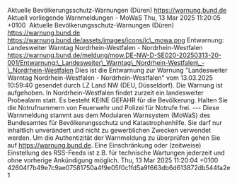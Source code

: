 Aktuelle Bevölkerungsschutz-Warnungen (Düren) https://warnung.bund.de Aktuell vorliegende Warnmeldungen - MoWaS Thu, 13 Mar 2025 11:20:05 +0100 ![]() Aktuelle Bevölkerungsschutz-Warnungen (Düren) https://warnung.bund.de https://warnung.bund.de/assets/images/icons/ic\_mowa.png Entwarnung: Landesweiter Warntag Nordrhein-Westfalen - Nordrhein-Westfalen https://warnung.bund.de/meldung/mow.DE-NW-D-SE020-20250313-20-001/Entwarnung:\_Landesweiter\_Warntag\_Nordrhein-Westfalen\_-\_Nordrhein-Westfalen Dies ist die Entwarnung zur Warnung "Landesweiter Warntag Nordrhein-Westfalen - Nordrhein-Westfalen" vom 13.03.2025 10:59:40 gesendet durch LZ Land NW (DEU, Düsseldorf). Die Warnung ist aufgehoben. In Nordrhein-Westfalen findet zurzeit ein landesweiter Probealarm statt.
Es besteht KEINE GEFAHR für die Bevölkerung.
Halten Sie die Notrufnummern von Feuerwehr und Polizei für Notrufe frei. ---
Diese Warnmeldung stammt aus dem Modularen Warnsystem (MoWaS) des Bundesamtes für Bevölkerungsschutz und Katastrophenhilfe.
Sie darf nur inhaltlich unverändert und nicht zu gewerblichen Zwecken verwendet werden.
Um die Authentizität der Warnmeldung zu überprüfen gehen Sie auf https://warnung.bund.de.
Eine Einschränkung oder (zeitweise) Einstellung des RSS-Feeds ist z.B. für technische Wartungen jederzeit und ohne vorherige Ankündigung möglich. Thu, 13 Mar 2025 11:20:04 +0100 42604f7b49e7c9ae07581750a4f9e05f0c1fd5a9f663db6d613872db544fa2e1
